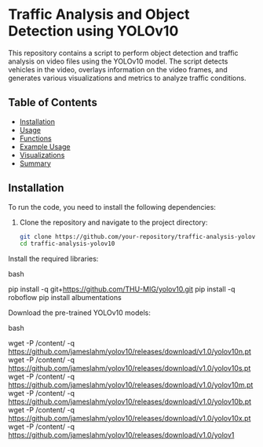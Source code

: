 # Traffic Analysis and Object Detection using YOLOv10

This repository contains a script to perform object detection and traffic analysis on video files using the YOLOv10 model. The script detects vehicles in the video, overlays information on the video frames, and generates various visualizations and metrics to analyze traffic conditions.

## Table of Contents

- [Installation](#installation)
- [Usage](#usage)
- [Functions](#functions)
- [Example Usage](#example-usage)
- [Visualizations](#visualizations)
- [Summary](#summary)

## Installation

To run the code, you need to install the following dependencies:

1. Clone the repository and navigate to the project directory:
   ```bash
   git clone https://github.com/your-repository/traffic-analysis-yolov10.git
   cd traffic-analysis-yolov10


Install the required libraries:

bash

pip install -q git+https://github.com/THU-MIG/yolov10.git
pip install -q roboflow
pip install albumentations



Download the pre-trained YOLOv10 models:

bash

wget -P /content/ -q https://github.com/jameslahm/yolov10/releases/download/v1.0/yolov10n.pt
wget -P /content/ -q https://github.com/jameslahm/yolov10/releases/download/v1.0/yolov10s.pt
wget -P /content/ -q https://github.com/jameslahm/yolov10/releases/download/v1.0/yolov10m.pt
wget -P /content/ -q https://github.com/jameslahm/yolov10/releases/download/v1.0/yolov10b.pt
wget -P /content/ -q https://github.com/jameslahm/yolov10/releases/download/v1.0/yolov10x.pt
wget -P /content/ -q https://github.com/jameslahm/yolov10/releases/download/v1.0/yolov1



